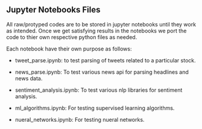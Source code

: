 ## Jupyter Notebooks Files

All raw/protyped codes are to be stored in jupyter notebooks until they work as intended. Once we get satisfying results in the notebooks we port the code to thier own respective python files as needed.

Each notebook have their own purpose as follows:

* tweet_parse.ipynb: to test parsing of tweets related to a particular stock.

* news_parse.ipynb: To test various news api for parsing headlines and news data.

* sentiment_analysis.ipynb: To test various nlp libraries for sentiment analysis.

* ml_algorithms.ipynb: For testing supervised learning algorithms.

* nueral_networks.ipynb: For testing nueral networks.
